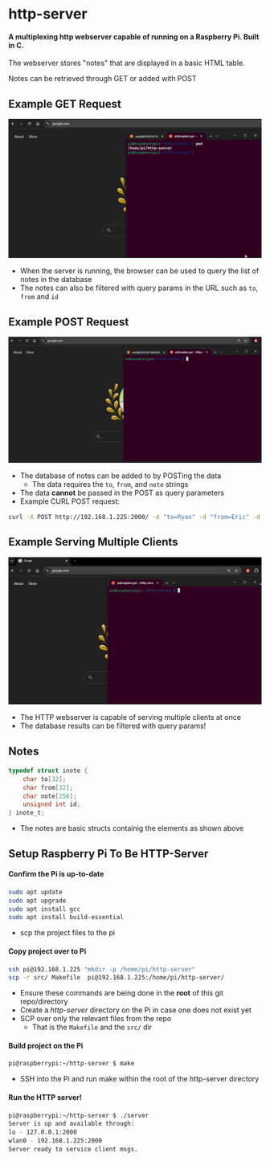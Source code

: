 # http-server

#### A multiplexing http webserver capable of running on a Raspberry Pi. Built in C.

The webserver stores "notes" that are displayed in a basic HTML table.

Notes can be retrieved through GET or added with POST

## Example GET Request

![Example of Raspberry Pi running the HTTP multiplexing server and making a GET request](assets/webserver_get.gif)
- When the server is running, the browser can be used to query the list of notes in the database
- The notes can also be filtered with query params in the URL such as `to`, `from` and `id`

## Example POST Request

![Example of Raspberry Pi running the HTTP multiplexing server and making a POST request](assets/webserver_post.gif)
- The database of notes can be added to by POSTing the data
    - The data requires the `to`, `from`, and `note` strings
- The data **cannot** be passed in the POST as query parameters
- Example CURL POST request:
```bash
curl -X POST http://192.168.1.225:2000/ -d "to=Ryan" -d "from=Eric" -d "note=Go to Costco to join the membership"
```

## Example Serving Multiple Clients
![Example of Raspberry Pi running the HTTP multiplexing server serving multiple clients at once](assets/multiplexing.gif)
- The HTTP webserver is capable of serving multiple clients at once
- The database results can be filtered with query params!

## Notes
```c
typedef struct inote {
    char to[32];
    char from[32];
    char note[256];
    unsigned int id;
} inote_t; 
```
- The notes are basic structs containig the elements as shown above

## Setup Raspberry Pi To Be HTTP-Server

#### Confirm the Pi is up-to-date
```bash
sudo apt update
sudo apt upgrade
sudo apt install gcc
sudo apt install build-essential
```
- scp the project files to the pi

#### Copy project over to Pi
```bash
ssh pi@192.168.1.225 "mkdir -p /home/pi/http-server"
scp -r src/ Makefile  pi@192.168.1.225:/home/pi/http-server/
```
- Ensure these commands are being done in the **root** of this git repo/directory
- Create a _http-server_ directory on the Pi in case one does not exist yet
- SCP over only the relevant files from the repo
    - That is the `Makefile` and the `src/` dir

#### Build project on the Pi
```bash
pi@raspberrypi:~/http-server $ make
```
- SSH into the Pi and run make within the root of the http-server directory

#### Run the HTTP server!
```bash
pi@raspberrypi:~/http-server $ ./server
Server is up and available through:
lo - 127.0.0.1:2000
wlan0 - 192.168.1.225:2000
Server ready to service client msgs.
```

